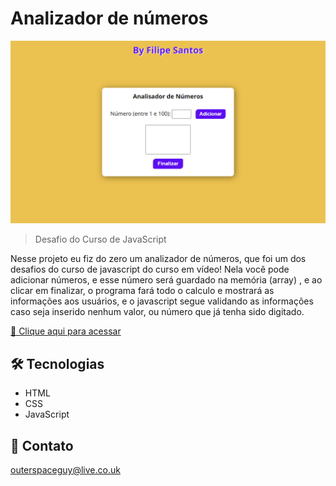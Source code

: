 # Analizador de números

![preview](./.github/preview.png)

> Desafio do Curso de JavaScript

Nesse projeto eu fiz do zero um analizador de números, que foi um dos desafios do curso de javascript do curso em vídeo! Nela você pode adicionar números, e esse número será guardado na memória (array) , e ao clicar em finalizar, o programa fará todo o calculo e mostrará as informações aos usuários, e o javascript segue validando as informações caso seja inserido nenhum valor, ou número que já tenha sido digitado.

[🔗 Clique aqui para acessar](https://filipesantos07.github.io/analizador-de-numeros/)

## 🛠️ Tecnologias

- HTML
- CSS
- JavaScript

## 💛 Contato

outerspaceguy@live.co.uk

